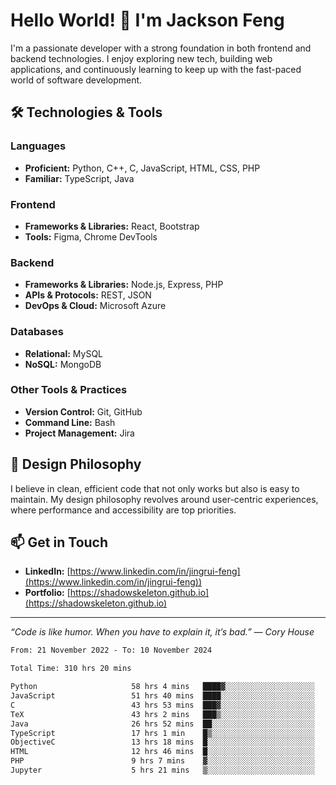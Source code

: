 # Hello World! 👋 I'm Jackson Feng

I'm a passionate developer with a strong foundation in both frontend and backend technologies. I enjoy exploring new tech, building web applications, and continuously learning to keep up with the fast-paced world of software development.

## 🛠 Technologies & Tools

### Languages
- **Proficient:** Python, C++, C, JavaScript, HTML, CSS, PHP
- **Familiar:** TypeScript, Java

### Frontend
- **Frameworks & Libraries:** React, Bootstrap
- **Tools:** Figma, Chrome DevTools

### Backend
- **Frameworks & Libraries:** Node.js, Express, PHP
- **APIs & Protocols:** REST, JSON
- **DevOps & Cloud:** Microsoft Azure

### Databases
- **Relational:** MySQL
- **NoSQL:** MongoDB

### Other Tools & Practices
- **Version Control:** Git, GitHub
- **Command Line:** Bash
- **Project Management:** Jira


## 🎨 Design Philosophy

I believe in clean, efficient code that not only works but also is easy to maintain. My design philosophy revolves around user-centric experiences, where performance and accessibility are top priorities.

## 📫 Get in Touch

- **LinkedIn:** [https://www.linkedin.com/in/jingrui-feng](https://www.linkedin.com/in/jingrui-feng))
- **Portfolio:** [https://shadowskeleton.github.io](https://shadowskeleton.github.io)

---

*“Code is like humor. When you have to explain it, it’s bad.” — Cory House*



<!--START_SECTION:waka-->

```txt
From: 21 November 2022 - To: 10 November 2024

Total Time: 310 hrs 20 mins

Python                     58 hrs 4 mins   ████▓░░░░░░░░░░░░░░░░░░░░   18.71 %
JavaScript                 51 hrs 40 mins  ████░░░░░░░░░░░░░░░░░░░░░   16.65 %
C                          43 hrs 53 mins  ███▓░░░░░░░░░░░░░░░░░░░░░   14.15 %
TeX                        43 hrs 2 mins   ███▒░░░░░░░░░░░░░░░░░░░░░   13.87 %
Java                       26 hrs 52 mins  ██░░░░░░░░░░░░░░░░░░░░░░░   08.66 %
TypeScript                 17 hrs 1 min    █▒░░░░░░░░░░░░░░░░░░░░░░░   05.49 %
ObjectiveC                 13 hrs 18 mins  █░░░░░░░░░░░░░░░░░░░░░░░░   04.29 %
HTML                       12 hrs 46 mins  █░░░░░░░░░░░░░░░░░░░░░░░░   04.12 %
PHP                        9 hrs 7 mins    ▓░░░░░░░░░░░░░░░░░░░░░░░░   02.94 %
Jupyter                    5 hrs 21 mins   ▒░░░░░░░░░░░░░░░░░░░░░░░░   01.73 %
```

<!--END_SECTION:waka-->

